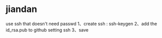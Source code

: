 # jiandan
use ssh that doesn't need passwd
1、create ssh :
   ssh-keygen
2、add the id_rsa.pub to github setting ssh
3、save
